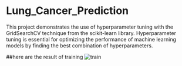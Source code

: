 # Lung_Cancer_Prediction
 This project demonstrates the use of hyperparameter tuning with the GridSearchCV technique from the scikit-learn library. Hyperparameter tuning is essential for optimizing the performance of machine learning models by finding the best combination of hyperparameters.

 ##here are the result of training
 ![train](tarin.png)
 
